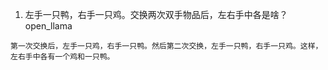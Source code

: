 
1. 左手一只鸭，右手一只鸡。交换两次双手物品后，左右手中各是啥？
open_llama 

```
第一次交换后，左手一只鸡，右手一只鸭。然后第二次交换，左手一只鸭，右手一只鸡。这样，左右手中各有一个鸡和一只鸭。

```
